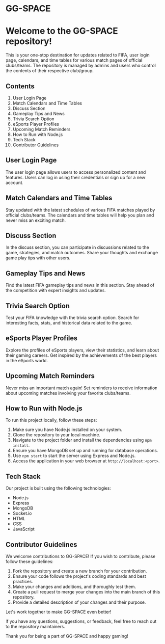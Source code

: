 # GG-SPACE
<!DOCTYPE html>
<html>
<head>

</head>
<body>
  <h1>Welcome to the GG-SPACE repository!</h1>
  <p>This is your one-stop destination for updates related to FIFA, user login page, calendars, and time tables for various match pages of official clubs/teams. The repository is managed by admins and users who control the contents of their respective club/group.</p>

  <h2>Contents</h2>
  <ol>
    <li>User Login Page</li>
    <li>Match Calendars and Time Tables</li>
    <li>Discuss Section</li>
    <li>Gameplay Tips and News</li>
    <li>Trivia Search Option</li>
    <li>eSports Player Profiles</li>
    <li>Upcoming Match Reminders</li>
    <li>How to Run with Node.js</li>
    <li>Tech Stack</li>
    <li>Contributor Guidelines</li>
  </ol>

  <h2>User Login Page</h2>
  <p>The user login page allows users to access personalized content and features. Users can log in using their credentials or sign up for a new account.</p>

  <h2>Match Calendars and Time Tables</h2>
  <p>Stay updated with the latest schedules of various FIFA matches played by official clubs/teams. The calendars and time tables will help you plan and never miss an exciting match.</p>

  <h2>Discuss Section</h2>
  <p>In the discuss section, you can participate in discussions related to the game, strategies, and match outcomes. Share your thoughts and exchange game play tips with other users.</p>

  <h2>Gameplay Tips and News</h2>
  <p>Find the latest FIFA gameplay tips and news in this section. Stay ahead of the competition with expert insights and updates.</p>

  <h2>Trivia Search Option</h2>
  <p>Test your FIFA knowledge with the trivia search option. Search for interesting facts, stats, and historical data related to the game.</p>

  <h2>eSports Player Profiles</h2>
  <p>Explore the profiles of eSports players, view their statistics, and learn about their gaming careers. Get inspired by the achievements of the best players in the eSports world.</p>

  <h2>Upcoming Match Reminders</h2>
  <p>Never miss an important match again! Set reminders to receive information about upcoming matches involving your favorite clubs/teams.</p>

  <h2>How to Run with Node.js</h2>
  <p>To run this project locally, follow these steps:</p>
  <ol>
    <li>Make sure you have Node.js installed on your system.</li>
    <li>Clone the repository to your local machine.</li>
    <li>Navigate to the project folder and install the dependencies using <code>npm install</code>.</li>
    <li>Ensure you have MongoDB set up and running for database operations.</li>
    <li>Use <code>npm start</code> to start the server using Express and Node.js.</li>
    <li>Access the application in your web browser at <code>http://localhost:&lt;port&gt;</code>.</li>
  </ol>

  <h2>Tech Stack</h2>
  <p>Our project is built using the following technologies:</p>
  <ul>
    <li>Node.js</li>
    <li>Express</li>
    <li>MongoDB</li>
    <li>Socket.io</li>
    <li>HTML</li>
    <li>CSS</li>
    <li>JavaScript</li>
  </ul>

  <h2>Contributor Guidelines</h2>
  <p>We welcome contributions to GG-SPACE! If you wish to contribute, please follow these guidelines:</p>
  <ol>
    <li>Fork the repository and create a new branch for your contribution.</li>
    <li>Ensure your code follows the project's coding standards and best practices.</li>
    <li>Make your changes and additions, and thoroughly test them.</li>
    <li>Create a pull request to merge your changes into the main branch of this repository.</li>
    <li>Provide a detailed description of your changes and their purpose.</li>
  </ol>
  <p>Let's work together to make GG-SPACE even better!</p>

  <p>If you have any questions, suggestions, or feedback, feel free to reach out to the repository maintainers.</p>

  <p>Thank you for being a part of GG-SPACE and happy gaming!</p>
</body>
</html>








